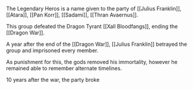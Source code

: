 The Legendary Heros is a name given to the party of [[Julius Franklin]], [[Atara]], [[Pan Korr]], [[Sadami]], [[Thran Avaernus]].

This group defeated the Dragon Tyrant [[Xall Bloodfangs]], ending the [[Dragon War]].

A year after the end of the [[Dragon War]], [[Julius Franklin]] betrayed the group and imprisoned every member.

As punishment for this, the gods removed his immortality, however he remained able to remember alternate timelines.

10 years after the war, the party broke
